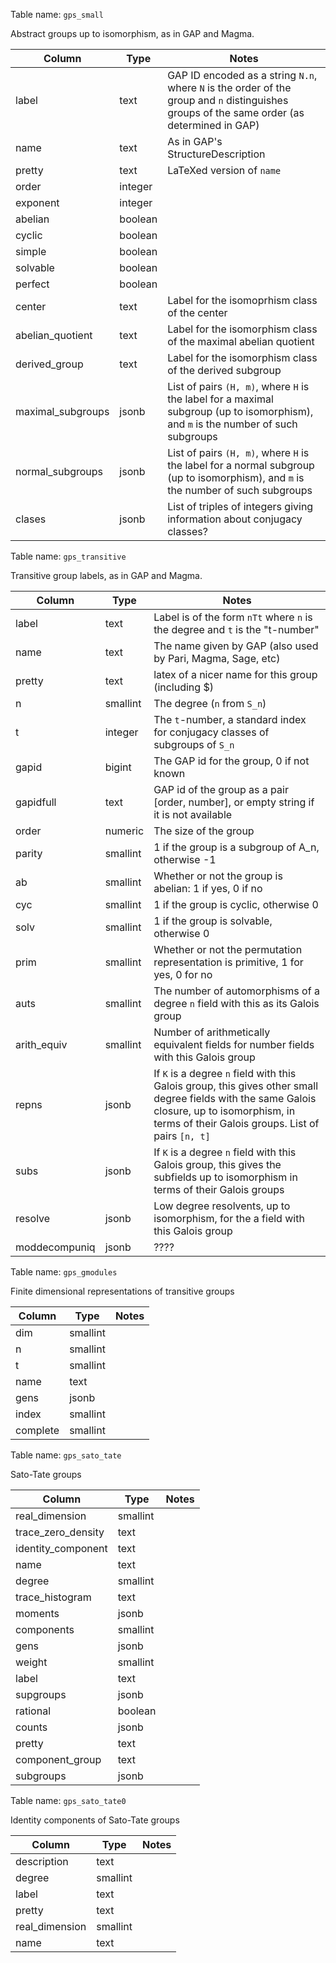Table name: `gps_small`

Abstract groups up to isomorphism, as in GAP and Magma.

Column            | Type    | Notes
------------------|---------|------
label             | text    | GAP ID encoded as a string `N.n`, where `N` is the order of the group and `n` distinguishes groups of the same order (as determined in GAP)
name              | text    | As in GAP's StructureDescription
pretty            | text    | LaTeXed version of `name`
order             | integer | 
exponent          | integer | 
abelian           | boolean | 
cyclic            | boolean | 
simple            | boolean | 
solvable          | boolean | 
perfect           | boolean | 
center            | text    | Label for the isomoprhism class of the center
abelian_quotient  | text    | Label for the isomorphism class of the maximal abelian quotient
derived_group     | text    | Label for the isomorphism class of the derived subgroup
maximal_subgroups | jsonb   | List of pairs `(H, m)`, where `H` is the label for a maximal subgroup (up to isomorphism), and `m` is the number of such subgroups
normal_subgroups  | jsonb   | List of pairs `(H, m)`, where `H` is the label for a normal subgroup (up to isomorphism), and `m` is the number of such subgroups
clases            | jsonb   | List of triples of integers giving information about conjugacy classes?

Table name: `gps_transitive`

Transitive group labels, as in GAP and Magma.

Column        | Type     | Notes
--------------|----------|------
label         | text     | Label is of the form `nTt` where `n` is the degree and `t` is the "t-number"
name          | text     | The name given by GAP (also used by Pari, Magma, Sage, etc)
pretty        | text     | latex of a nicer name for this group (including $)
n             | smallint | The degree (`n` from `S_n`)
t             | integer  | The `t`-number, a standard index for conjugacy classes of subgroups of `S_n`
gapid         | bigint   | The GAP id for the group, 0 if not known
gapidfull     | text     | GAP id of the group as a pair [order, number], or empty string if it is not available
order         | numeric  | The size of the group
parity        | smallint | 1 if the group is a subgroup of A_n, otherwise -1
ab            | smallint | Whether or not the group is abelian: 1 if yes, 0 if no
cyc           | smallint | 1 if the group is cyclic, otherwise 0
solv          | smallint | 1 if the group is solvable, otherwise 0
prim          | smallint | Whether or not the permutation representation is primitive, 1 for yes, 0 for no
auts          | smallint | The number of automorphisms of a degree `n` field with this as its Galois group
arith_equiv   | smallint | Number of arithmetically equivalent fields for number fields with this Galois group
repns         | jsonb    | If `K` is a degree `n` field with this Galois group, this gives other small degree fields with the same Galois closure, up to isomorphism, in terms of their Galois groups.  List of pairs `[n, t]`
subs          | jsonb    | If `K` is a degree `n` field with this Galois group, this gives the subfields up to isomorphism in terms of their Galois groups
resolve       | jsonb    | Low degree resolvents, up to isomorphism, for the a field with this Galois group
moddecompuniq | jsonb    | ????

Table name: `gps_gmodules`

Finite dimensional representations of transitive groups

Column   | Type     | Notes
---------|----------|------
dim      | smallint | 
n        | smallint | 
t        | smallint | 
name     | text     | 
gens     | jsonb    | 
index    | smallint | 
complete | smallint | 

Table name: `gps_sato_tate`

Sato-Tate groups

Column             | Type     | Notes
-------------------|----------|------
real_dimension     | smallint | 
trace_zero_density | text     | 
identity_component | text     | 
name               | text     | 
degree             | smallint | 
trace_histogram    | text     | 
moments            | jsonb    | 
components         | smallint | 
gens               | jsonb    | 
weight             | smallint | 
label              | text     | 
supgroups          | jsonb    | 
rational           | boolean  | 
counts             | jsonb    | 
pretty             | text     | 
component_group    | text     | 
subgroups          | jsonb    | 

Table name: `gps_sato_tate0`

Identity components of Sato-Tate groups

Column         | Type     | Notes
---------------|----------|------
description    | text     | 
degree         | smallint | 
label          | text     | 
pretty         | text     | 
real_dimension | smallint | 
name           | text     | 

